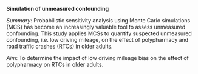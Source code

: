 **Simulation of unmeasured confounding**

_Summary_:
Probabilistic sensitivity analysis using Monte Carlo simulations (MCS) has become an increasingly valuable tool to assess unmeasured confounding. 
This study applies MCSs to quantify suspected unmeasured confounding, i.e. low driving mileage, 
on the effect of polypharmacy and road traffic crashes (RTCs) in older  adults.

_Aim_:
To determine the impact of low driving mileage bias on the effect of polypharmacy
on RTCs in older adults.
